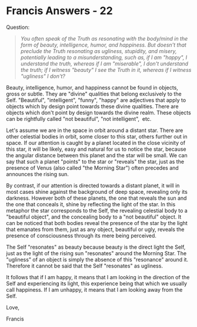# Francis Answers - 22

Question:

>_You often speak of the Truth as resonating with the body/mind in the form of beauty, intelligence, humor, and happiness. But doesn't that preclude the Truth resonating as ugliness, stupidity, and misery, potentially leading to a misunderstanding, such as, if I am "happy", I understand the truth, whereas if I am "miserable", I don't understand the truth; if I witness "beauty" I see the Truth in it, whereas if I witness "ugliness" I don't?_

Beauty, intelligence, humor, and happiness cannot be found in objects, gross or subtle. They are "divine" qualities that belong exclusively to the Self. "Beautiful", "intelligent", "funny", "happy" are adjectives that apply to objects which by design point towards these divine qualities. There are objects which don't point by design towards the divine realm. These objects can be rightfully called "not beautiful", "not intelligent",  etc.

Let's assume we are in the space in orbit around a distant star. There are other celestial bodies in orbit, some closer to this star, others further out in space. If our attention is caught by a planet located in the close vicinity of this star, it will be likely, easy and natural for us to notice the star, because the angular distance between this planet and the star will be small. We can say that such a planet "points" to the star or "reveals" the star, just as the presence of Venus (also called "the Morning Star") often precedes and announces the rising sun.

By contrast, if our attention is directed towards a distant planet, it will in most cases shine against the background of deep space, revealing only its darkness. However both of these planets, the one that reveals the sun and the one that conceals it, shine by reflecting the light of the star. In this metaphor the star corresponds to the Self, the revealing celestial body to a "beautiful object", and the concealing body to a "not beautiful" object. It can be noticed that both bodies reveal the presence of the star by the light that emanates from them, just as any object, beautiful or ugly, reveals the presence of consciousness through its mere being perceived.

The Self "resonates" as beauty because beauty is the direct light the Self, just as the light of the rising sun "resonates" around the Morning Star. The "ugliness" of an object is simply the absence of this "resonance" around it. Therefore it cannot be said that the Self "resonates" as ugliness.

It follows that if I am happy, it means that I am looking in the direction of the Self and experiencing its light, this experience being that which we usually call happiness. If I am unhappy, it means that I am looking away from the Self.

Love,

Francis

